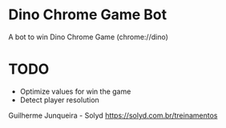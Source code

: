 # Dino Chrome Game Bot
A bot to win Dino Chrome Game (chrome://dino)

# TODO
- Optimize values for win the game
- Detect player resolution

Guilherme Junqueira - Solyd
https://solyd.com.br/treinamentos
